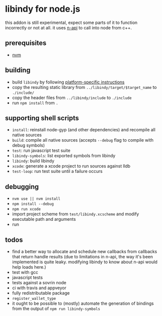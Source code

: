 
# libindy for node.js

this addon is still experimental, expect some parts of it to function incorrectly or not at all. it uses [n-api](https://npmjs.org/package/node-addon-api) to call into node from c++.

## prerequisites

* [nvm](https://nvm.sh)

## building

* build `libindy` by following [platform-specific instructions](https://github.com/hyperledger/indy-sdk/tree/master/doc)
* copy the resulting static library from `../libindy/target/$target_name` to `./include/`
* copy the header files from `../libindy/include` to `./include`
* run `npm install` from `.`

## supporting shell scripts

* `install`: reinstall node-gyp (and other dependencies) and recompile all native sources
* `build`: compile all native sources (accepts `--debug` flag to compile with debug symbols)
* `test`: run javascript test suite
* `libindy-symbols`: list exported symbols from libindy
* `libindy`: build libindy
* `xcode`: generate a xcode project to run sources against lldb
* `test-loop`: run test suite until a failure occurs

## debugging

* `nvm use || nvm install`
* `npm install --debug`
* `npm run xcode`
* import project scheme from `test/libindy.xcscheme` and modify executable path and arguments
* run

## todos

* find a better way to allocate and schedule new callbacks from callbacks that return handle results (due to limitations in n-api, the way it's been implemented is quite leaky. modifying libindy to know about n-api would help loads here.)
* test with gcc
* javascript tests
* tests against a sovrin node
* ci with travis and appveyor
* fully redistributable package
* `register_wallet_type`
* it ought to be possible to (mostly) automate the generation of bindings from the output of `npm run libindy-symbols`